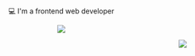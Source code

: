 <p align="center"> 💻 I'm a frontend web developer

<p align="center">
  <a href="https://skillicons.dev">
    <img src="https://skillicons.dev/icons?i=html,css,js,react,nodejs,sqlite,git,figma" />
  </a>
</p>







<p align="end">
  <a href="https://www.linkedin.com/in/leandro-mello-47a24823b/">
    <img src="https://api.iconify.design/skill-icons:linkedin.svg" />
  </a>
</p>
